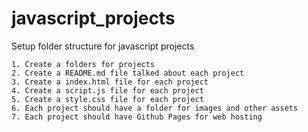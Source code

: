 # javascript_projects
Setup folder structure for javascript projects
```
1. Create a folders for projects
2. Create a README.md file talked about each project
3. Create a index.html file for each project
4. Create a script.js file for each project
5. Create a style.css file for each project
6. Each project should have a folder for images and other assets
7. Each project should have Github Pages for web hosting